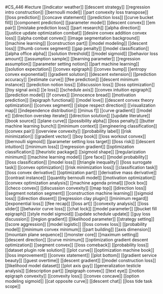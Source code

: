 #CS_446
#lecture
[[indicator weather]]
[[descent strategy]]
[[regression intro construction]]
[[bernoulli model]]
[[part convexity loss transpose]]
[[loss prediction]]
[[concave statement]]
[[prediction loss]]
[[curve bucket fill]]
[[component prediction]]
[[parameter model]]
[[descent convex]]
[[em pair]]
[[mistake prediction loss]]
[[part research]]
[[alpha direction]]
[[justice update optimization combat]]
[[desire convex addition convex loss]]
[[alpha combat convex]]
[[image segmentation background]]
[[machine learning]]
[[construction part]]
[[model modeling]]
[[descent loss]]
[[thumb convex segment]]
[[gap penalty]]
[[model classification]]
[[alpha office alpha]]
[[solution threshold]]
[[model sigmoid]]
[[behavior loss amount]]
[[assumption sample]]
[[learning parameter]]
[[regression assumption]]
[[parameter setting notion]]
[[part machine learning]]
[[solution expectation]]
[[convex epigraph]]
[[convex bump]]
[[entropy convex exponential]]
[[gradient solution]]
[[descent extension]]
[[prediction accuracy]]
[[estimate curve]]
[[fee prediction]]
[[descent minimum instance]]
[[prediction notion loss]]
[[discussion loss]]
[[loss optimization]]
[[toy signal axis]]
[[e loss]]
[[schedule axis]]
[[convex intuition epigraph]]
[[prediction model]]
[[f convex]]
[[innocence bread]]
[[motivation prediction]]
[[epigraph functional]]
[[model love]]
[[descent convex theory optimization]]
[[convex segment]]
[[slope respect direction]]
[[visualization map]]
[[independence distribution]]
[[minus f]]
[[curve gradient]]
[[model e]]
[[direction overstep iterate]]
[[direction solution]]
[[update literature]]
[[book source]]
[[plane curve]]
[[possibility alpha]]
[[loss penalty]]
[[butter machine learning bunch]]
[[minimum context]]
[[engineering classification]]
[[convex pair]]
[[overview convexity]]
[[probability label]]
[[risk minimization]]
[[gradient vector]]
[[boy book]]
[[loss workout convex]]
[[bernoulli sigmoid]]
[[parameter setting loss target]]
[[loss risk]]
[[descent intuition]]
[[minimum loss]]
[[regression gradient]]
[[optimization classification]]
[[heuristic package]]
[[sigmoid shape]]
[[regularization minimum]]
[[machine learning model]]
[[pre face]]
[[model probability]]
[[loss classification]]
[[model loss]]
[[triangle inequality]]
[[loss surrogate task]]
[[convex optimization]]
[[risk minimization loss]]
[[classification task]]
[[loss convex derivative]]
[[optimization part]]
[[derivative mass derivative]]
[[contrast instance]]
[[quantity bernoulli model]]
[[motivation optimization]]
[[convex optimization analysis]]
[[machine agenda primal]]
[[lock box]]
[[checo convex]]
[[discussion convexity]]
[[map top]]
[[direction loss]]
[[segment notation segment]]
[[construction machine learning]]
[[sigmoid loss]]
[[direction dissent]]
[[regression clay plugin]]
[[minimum regard]]
[[exponential loss]]
[[fee recap]]
[[loss art]]
[[convexity analysis]]
[[loss slider]]
[[behavior curve loss]]
[[chat lock]]
[[model parameter]]
[[bucket fill epigraph]]
[[style model sigmoid]]
[[update schedule update]]
[[guy loss discussion]]
[[region gradient]]
[[likelihood parameter]]
[[strategy setting]]
[[score aggression]]
[[model logistic]]
[[loss convex loss]]
[[probability model]]
[[minimum convex minimum]]
[[part building]]
[[axis dimension]]
[[mountain plane sequence]]
[[monster core]]
[[maximum setting]]
[[descent direction]]
[[curve minimum]]
[[optimization gradient descent optimization]]
[[segment convex]]
[[loss comeback]]
[[probability loss]]
[[dataset plugin role solution]]
[[plot curve]]
[[optimization machine book]]
[[loss improvement]]
[[convex statement]]
[[plot bottom]]
[[gradient service beauty]]
[[guest overtime]]
[[descent gradient]]
[[model construction loss]]
[[likelihood model dataset]]
[[plot axis guy]]
[[generalization testicle analysis]]
[[description part]]
[[epigraph convex]]
[[text eye]]
[[notion epigraph convexity]]
[[convexity loss]]
[[convex concave]]
[[option modeling sigmoid]]
[[cat opposite curve]]
[[descent chat]]
[[loss tide task scope]]
